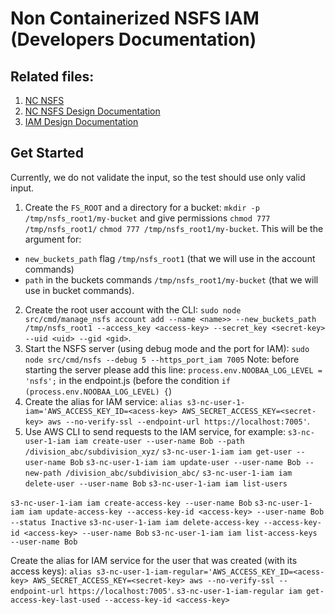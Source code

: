 # Non Containerized NSFS IAM (Developers Documentation)

## Related files:
1. [NC NSFS](../non_containerized_NSFS.md)
2. [NC NSFS Design Documentation](../design/NonContainerizedNooBaaDesign.md)
2. [IAM Design Documentation](../design/iam.md)

## Get Started
Currently, we do not validate the input, so the test should use only valid input.

1. Create the `FS_ROOT` and a directory for a bucket: `mkdir -p /tmp/nsfs_root1/my-bucket` and give permissions `chmod 777 /tmp/nsfs_root1/` `chmod 777 /tmp/nsfs_root1/my-bucket`.
This will be the argument for:
  - `new_buckets_path` flag  `/tmp/nsfs_root1` (that we will use in the account commands)
  - `path` in the buckets commands `/tmp/nsfs_root1/my-bucket` (that we will use in bucket commands).
2. Create the root user account with the CLI:
`sudo node src/cmd/manage_nsfs account add --name <name>> --new_buckets_path /tmp/nsfs_root1 --access_key <access-key> --secret_key <secret-key> --uid <uid> --gid <gid>`.
3. Start the NSFS server (using debug mode and the port for IAM): `sudo node src/cmd/nsfs --debug 5 --https_port_iam 7005`
Note: before starting the server please add this line: `process.env.NOOBAA_LOG_LEVEL = 'nsfs';` in the endpoint.js (before the condition `if (process.env.NOOBAA_LOG_LEVEL) {`)
4. Create the alias for IAM service: 
`alias s3-nc-user-1-iam='AWS_ACCESS_KEY_ID=<acess-key> AWS_SECRET_ACCESS_KEY=<secret-key> aws --no-verify-ssl --endpoint-url https://localhost:7005'`.
5. Use AWS CLI to send requests to the IAM service, for example:
 `s3-nc-user-1-iam iam create-user --user-name Bob --path /division_abc/subdivision_xyz/`
 `s3-nc-user-1-iam iam get-user --user-name Bob`
 `s3-nc-user-1-iam iam update-user --user-name Bob --new-path /division_abc/subdivision_abc/`
 `s3-nc-user-1-iam iam delete-user --user-name Bob`
 `s3-nc-user-1-iam iam list-users`

 `s3-nc-user-1-iam iam create-access-key --user-name Bob`
 `s3-nc-user-1-iam iam update-access-key --access-key-id <access-key> --user-name Bob --status Inactive`
 `s3-nc-user-1-iam iam delete-access-key --access-key-id <access-key> --user-name Bob`
 `s3-nc-user-1-iam iam list-access-keys --user-name Bob`

Create the alias for IAM service for the user that was created (with its access keys):
`alias s3-nc-user-1-iam-regular='AWS_ACCESS_KEY_ID=<acess-key> AWS_SECRET_ACCESS_KEY=<secret-key> aws --no-verify-ssl --endpoint-url https://localhost:7005'`.
`s3-nc-user-1-iam-regular iam get-access-key-last-used --access-key-id <access-key>`
